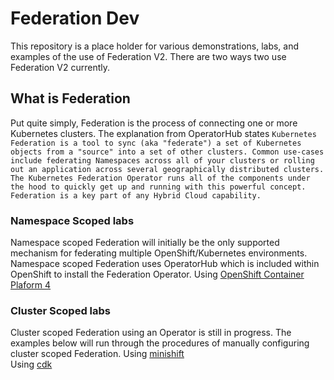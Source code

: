 # Federation Dev
This repository is a place holder for various demonstrations, labs, and examples
of the use of Federation V2. There are two ways two use Federation V2 currently.

## What is Federation
Put quite simply, Federation is the process of connecting one or more Kubernetes clusters. The explanation from OperatorHub states
``
Kubernetes Federation is a tool to sync (aka "federate") a set of Kubernetes objects from a "source" into a set of other clusters. Common use-cases include federating Namespaces across all of your clusters or rolling out an application across several geographically distributed clusters. The Kubernetes Federation Operator runs all of the components under the hood to quickly get up and running with this powerful concept. Federation is a key part of any Hybrid Cloud capability.
``

### Namespace Scoped labs
Namespace scoped Federation will initially be the only supported mechanism for federating
multiple OpenShift/Kubernetes environments. Namespace scoped Federation uses OperatorHub
which is included within OpenShift to install the Federation Operator.
Using [OpenShift Container Plaform 4](./README-ocp4.md)

### Cluster Scoped labs
Cluster scoped Federation using an Operator is still in progress. The examples below
will run through the procedures of manually configuring cluster scoped Federation.
Using [minishift](./README-minishift.md)<br/>
Using [cdk](./README-minishift.md)
